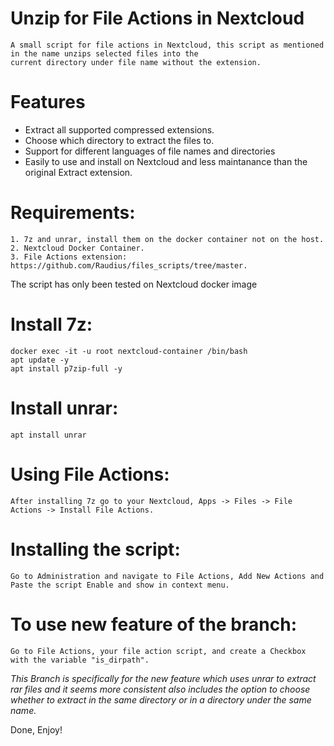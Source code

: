 # Unzip for File Actions in Nextcloud

    A small script for file actions in Nextcloud, this script as mentioned in the name unzips selected files into the 
    current directory under file name without the extension.

# Features 
- Extract all supported compressed extensions.
- Choose which directory to extract the files to.
- Support for different languages of file names and directories
- Easily to use and install on Nextcloud and less maintanance than the original Extract extension.

# Requirements:

    1. 7z and unrar, install them on the docker container not on the host.
    2. Nextcloud Docker Container.
    3. File Actions extension: https://github.com/Raudius/files_scripts/tree/master.

The script has only been tested on Nextcloud docker image

# Install 7z:
    docker exec -it -u root nextcloud-container /bin/bash
    apt update -y
    apt install p7zip-full -y

# Install unrar:

    apt install unrar

# Using File Actions:

    After installing 7z go to your Nextcloud, Apps -> Files -> File Actions -> Install File Actions.

# Installing the script:

    Go to Administration and navigate to File Actions, Add New Actions and Paste the script Enable and show in context menu.

# To use new feature of the branch:
    Go to File Actions, your file action script, and create a Checkbox with the variable "is_dirpath".

*This Branch is specifically for the new feature which uses unrar to extract rar files and it seems more consistent also includes the option to choose whether to extract in the same directory or in a directory under the same name.*


Done, Enjoy!


